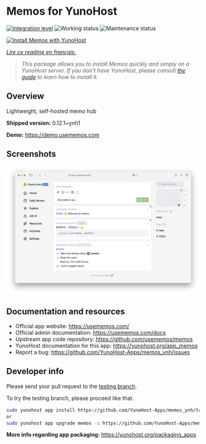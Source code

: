 <!--
N.B.: This README was automatically generated by https://github.com/YunoHost/apps/tree/master/tools/README-generator
It shall NOT be edited by hand.
-->

# Memos for YunoHost

[![Integration level](https://dash.yunohost.org/integration/memos.svg)](https://dash.yunohost.org/appci/app/memos) ![Working status](https://ci-apps.yunohost.org/ci/badges/memos.status.svg) ![Maintenance status](https://ci-apps.yunohost.org/ci/badges/memos.maintain.svg)

[![Install Memos with YunoHost](https://install-app.yunohost.org/install-with-yunohost.svg)](https://install-app.yunohost.org/?app=memos)

*[Lire ce readme en français.](./README_fr.md)*

> *This package allows you to install Memos quickly and simply on a YunoHost server.
If you don't have YunoHost, please consult [the guide](https://yunohost.org/#/install) to learn how to install it.*

## Overview

Lightweight, self-hosted memo hub

**Shipped version:** 0.12.1~ynh1

**Demo:** https://demo.usememos.com

## Screenshots

![Screenshot of Memos](./doc/screenshots/demo.webp)

## Documentation and resources

* Official app website: <https://usememos.com/>
* Official admin documentation: <https://usememos.com/docs>
* Upstream app code repository: <https://github.com/usememos/memos>
* YunoHost documentation for this app: <https://yunohost.org/app_memos>
* Report a bug: <https://github.com/YunoHost-Apps/memos_ynh/issues>

## Developer info

Please send your pull request to the [testing branch](https://github.com/YunoHost-Apps/memos_ynh/tree/testing).

To try the testing branch, please proceed like that.

``` bash
sudo yunohost app install https://github.com/YunoHost-Apps/memos_ynh/tree/testing --debug
or
sudo yunohost app upgrade memos -u https://github.com/YunoHost-Apps/memos_ynh/tree/testing --debug
```

**More info regarding app packaging:** <https://yunohost.org/packaging_apps>

